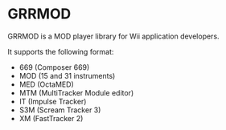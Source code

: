 # GRRMOD
GRRMOD is a MOD player library for Wii application developers.

It supports the following format:
 * 669 (Composer 669)
 * MOD (15 and 31 instruments)
 * MED (OctaMED)
 * MTM (MultiTracker Module editor)
 * IT (Impulse Tracker)
 * S3M (Scream Tracker 3)
 * XM (FastTracker 2)